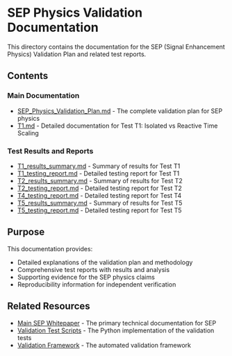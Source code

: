 # SEP Physics Validation Documentation

This directory contains the documentation for the SEP (Signal Enhancement Physics) Validation Plan and related test reports.

## Contents

### Main Documentation
- [SEP_Physics_Validation_Plan.md](SEP_Physics_Validation_Plan.md) - The complete validation plan for SEP physics
- [T1.md](T1.md) - Detailed documentation for Test T1: Isolated vs Reactive Time Scaling

### Test Results and Reports
- [T1_results_summary.md](T1_results_summary.md) - Summary of results for Test T1
- [T1_testing_report.md](T1_testing_report.md) - Detailed testing report for Test T1
- [T2_results_summary.md](T2_results_summary.md) - Summary of results for Test T2
- [T2_testing_report.md](T2_testing_report.md) - Detailed testing report for Test T2
- [T4_testing_report.md](T4_testing_report.md) - Detailed testing report for Test T4
- [T5_results_summary.md](T5_results_summary.md) - Summary of results for Test T5
- [T5_testing_report.md](T5_testing_report.md) - Detailed testing report for Test T5

## Purpose

This documentation provides:
- Detailed explanations of the validation plan and methodology
- Comprehensive test reports with results and analysis
- Supporting evidence for the SEP physics claims
- Reproducibility information for independent verification

## Related Resources

- [Main SEP Whitepaper](../whitepaper.md) - The primary technical documentation for SEP
- [Validation Test Scripts](../../validation/test_scripts/) - The Python implementation of the validation tests
- [Validation Framework](../../validation/) - The automated validation framework